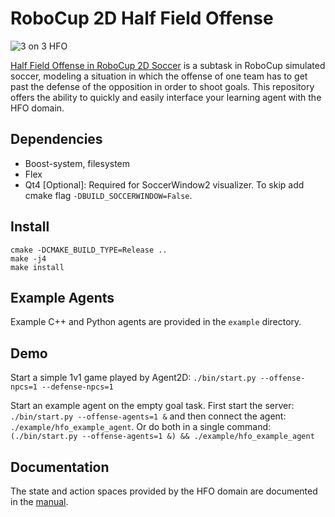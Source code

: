 RoboCup 2D Half Field Offense
===============

![3 on 3 HFO](https://github.com/mhauskn/HFO/blob/master/img/hfo3on3.png)

[Half Field Offense in RoboCup 2D Soccer](http://www.cs.utexas.edu/~AustinVilla/sim/halffieldoffense/) is a subtask in RoboCup simulated soccer, modeling a situation in which the offense of one team has to get past the defense of the opposition in order to shoot goals. This repository offers the ability to quickly and easily interface your learning agent with the HFO domain.

## Dependencies
 - Boost-system, filesystem
 - Flex
 - Qt4 [Optional]: Required for SoccerWindow2 visualizer. To skip add cmake flag `-DBUILD_SOCCERWINDOW=False`.

## Install
```mkdir build && cd build
cmake -DCMAKE_BUILD_TYPE=Release ..
make -j4
make install
```

## Example Agents
Example C++ and Python agents are provided in the `example` directory.

## Demo
Start a simple 1v1 game played by Agent2D:
`./bin/start.py --offense-npcs=1 --defense-npcs=1`

Start an example agent on the empty goal task. First start the server:
`./bin/start.py --offense-agents=1 &` and then connect the agent:
`./example/hfo_example_agent`.
Or do both in a single command:
`(./bin/start.py --offense-agents=1 &) && ./example/hfo_example_agent`

## Documentation
The state and action spaces provided by the HFO domain are documented in the [manual](doc/manual.pdf).